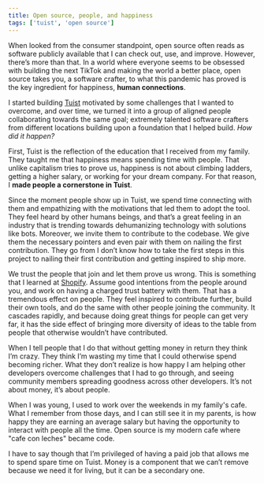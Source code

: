 ```yaml
---
title: Open source, people, and happiness
tags: ['tuist', 'open source']
---
```


When looked from the consumer standpoint, open source often reads as software publicly available that I can check out, use, and improve. However, there’s more than that. In a world where everyone seems to be obsessed with building the next TikTok and making the world a better place, open source takes you, a software crafter, to what this pandemic has proved is the key ingredient for happiness, **human connections**.

I started building [Tuist](https://tuist.io) motivated by some challenges that I wanted to overcome, and over time, we turned it into a group of aligned people collaborating towards the same goal; extremely talented software crafters from different locations building upon a foundation that I helped build. _How did it happen?_

First, Tuist is the reflection of the education that I received from my family. They taught me that happiness means spending time with people. That unlike capitalism tries to prove us, happiness is not about climbing ladders, getting a higher salary, or working for your dream company. For that reason, I **made people a cornerstone in Tuist**.

Since the moment people show up in Tuist, we spend time connecting with them and empathizing with the motivations that led them to adopt the tool. They feel heard by other humans beings, and that’s a great feeling in an industry that is trending towards dehumanizing technology with solutions like bots. Moreover, we invite them to contribute to the codebase. We give them the necessary pointers and even pair with them on nailing the first contribution. They go from I don’t know how to take the first steps in this project to nailing their first contribution and getting inspired to ship more.

We trust the people that join and let them prove us wrong. This is something that I learned at [Shopify](https://shopify.com). Assume good intentions from the people around you, and work on having a charged trust battery with them. That has a tremendous effect on people. They feel inspired to contribute further, build their own tools, and do the same with other people joining the community. It cascades rapidly, and because doing great things for people can get very far, it has the side effect of bringing more diversity of ideas to the table from people that otherwise wouldn’t have contributed.

When I tell people that I do that without getting money in return they think I’m crazy. They think I’m wasting my time that I could otherwise spend becoming richer.
What they don’t realize is how happy I am helping other developers overcome challenges that I had to go through, and seeing community members spreading goodness across other developers. It’s not about money, it’s about people.

When I was young, I used to work over the weekends in my family's cafe. What I remember from those days, and I can still see it in my parents, is how happy they are earning an average salary but having the opportunity to interact with people all the time. Open source is my modern cafe where "cafe con leches" became code.

I have to say though that I’m privileged of having a paid job that allows me to spend spare time on Tuist. Money is a component that we can’t remove because we need it for living, but it can be a secondary one.
